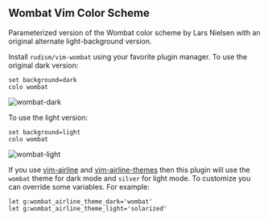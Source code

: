 ## Wombat Vim Color Scheme

Parameterized version of the Wombat color scheme by Lars Nielsen with an original alternate light-background version.

Install `rudism/vim-wombat` using your favorite plugin manager. To use the original dark version:

```vim
set background=dark
colo wombat
```
![wombat-dark](https://user-images.githubusercontent.com/4787751/88708653-971d9380-d0d9-11ea-8439-820420a50b24.png)

To use the light version:

```vim
set background=light
colo wombat
```

![wombat-light](https://user-images.githubusercontent.com/4787751/88708664-9b49b100-d0d9-11ea-8536-a3d30e13350d.png)

If you use [vim-airline](https://github.com/vim-airline/vim-airline) and [vim-airline-themes](https://github.com/vim-airline/vim-airline-themes) then this plugin will use the `wombat` theme for dark mode and `silver` for light mode. To customize you can override some variables. For example:

```vim
let g:wombat_airline_theme_dark='wombat'
let g:wombat_airline_theme_light='solarized'
```
